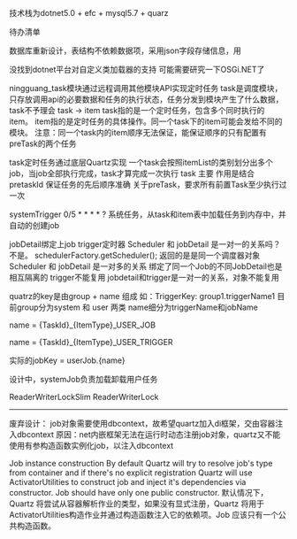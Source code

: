 ﻿技术栈为dotnet5.0 + efc + mysql5.7 + quarz

待办清单

数据库重新设计，表结构不依赖数据项，采用json字段存储信息，用

没找到dotnet平台对自定义类加载器的支持 可能需要研究一下OSGi.NET了

ningguang_task模块通过远程调用其他模块API实现定时任务
task是调度模块，只存放调用api的必要数据和任务的执行状态，任务分发到模块产生了什么数据，task不予理会
task -> item 
task指的是一个定时任务，包含多个同时执行的item。
item指的是定时任务的具体操作。同一个task下的item可能会发给不同的模块。
注意：同一个task内的item顺序无法保证，能保证顺序的只有配置有preTask的两个任务

task定时任务通过底层Quartz实现 一个task会按照itemList的类别划分出多个job，当job全部执行完成，task才算完成一次执行
task 主要 作用是结合 pretaskId 保证任务的先后顺序准确
关于preTask，要求所有前置Task至少执行过一次

systemTrigger 0/5 * * * * ? 系统任务，从task和item表中加载任务到内存中，并自动的创建job


jobDetail绑定上job
trigger定时器
Scheduler 和 jobDetail 是一对一的关系吗？
不是。
schedulerFactory.getScheduler();
返回的是是同一个调度器对象
Scheduler 和 jobDetail 是一对多的关系
绑定了同一个Job的不同JobDetail也是相互隔离的
trigger不能复用
jobdetail和trigger是一对一的关系，对象不能复用


quatrz的key是由group + name 组成 如：TriggerKey: group1.triggerName1
目前group分为system 和 user 两类
name细分为triggerName和jobName


name = {TaskId}_{ItemType}_USER_JOB 

name = {TaskId}_{ItemType}_USER_TRIGGER

实际的jobKey = userJob.{name}

设计中，systemJob负责加载卸载用户任务

ReaderWriterLockSlim ReaderWriterLock   

------
废弃设计：
job对象需要使用dbcontext，故希望quartz加入di框架，交由容器注入dbcontext
原因：net内嵌框架无法在运行时动态注册job对象，quartz又不能使用有参构造函数实例化job，以注入dbcontext

Job instance construction
By default Quartz will try to resolve job's type from container and if there's no explicit registration Quartz will use ActivatorUtilities to construct job and inject it's dependencies via constructor. Job should have only one public constructor.
默认情况下，Quartz 将尝试从容器解析作业的类型，如果没有显式注册，Quartz 将用于ActivatorUtilities构造作业并通过构造函数注入它的依赖项。Job 应该只有一个公共构造函数。